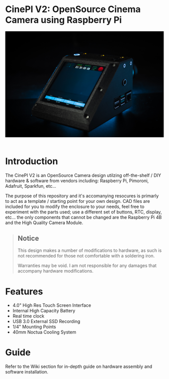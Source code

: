 # CinePI V2: OpenSource Cinema Camera using Raspberry Pi
![Banner](docs/images/hero-banner.jpg)
&nbsp;

# Introduction

The CinePI V2 is an OpenSource Camera design utilzing off-the-shelf / DIY hardware & software from vendors including: Raspberry Pi, Pimoroni, Adafruit, Sparkfun, etc...

The purpose of this repository and it's accomanying resocures is primarly to act as a template / starting point for your own design. CAD files are included for you to modify the enclosure to your needs, feel free to experiment with the parts used; use a different set of buttons, RTC, display, etc... the only components that cannot be changed are the Raspberry Pi 4B and the High Quality Camera Module. 

> ## Notice 
> 
> This design makes a number of modifications to hardware, as such is not recommended for those not comfortable with a soldering iron.
> 
> Warranties may be void. I am not responsible for any damages that accompany hardware modifications. 

# Features

- 4.0" High Res Touch Screen Interface
- Internal High Capacity Battery 
- Real time clock 
- USB 3.0 External SSD Recording
- 1/4" Mounting Points
- 40mm Noctua Cooling System 

# Guide

Refer to the Wiki section for in-depth guide on hardware assembly and software installation. 





